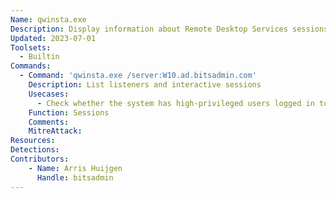```yaml
---
Name: qwinsta.exe
Description: Display information about Remote Desktop Services sessions
Updated: 2023-07-01
Toolsets:
  - Builtin
Commands:
  - Command: 'qwinsta.exe /server:W10.ad.bitsadmin.com'
    Description: List listeners and interactive sessions
    Usecases:
      - Check whether the system has high-privileged users logged in to then laterally move to it
    Function: Sessions
    Comments:
    MitreAttack:
Resources:
Detections:
Contributors:
    - Name: Arris Huijgen
      Handle: bitsadmin
---
```

